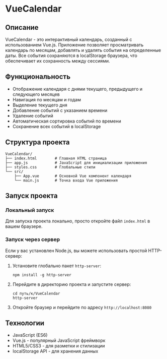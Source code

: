 # VueCalendar

## Описание
VueCalendar - это интерактивный календарь, созданный с использованием Vue.js. Приложение позволяет просматривать календарь по месяцам, добавлять и удалять события на определенные даты. Все события сохраняются в localStorage браузера, что обеспечивает их сохранность между сессиями.

## Функциональность
- Отображение календаря с днями текущего, предыдущего и следующего месяцев
- Навигация по месяцам и годам
- Выделение текущего дня
- Добавление событий с указанием времени
- Удаление событий
- Автоматическая сортировка событий по времени
- Сохранение всех событий в localStorage

## Структура проекта
```
VueCalendar/
├── index.html        # Главная HTML страница
├── app.js            # JavaScript для инициализации приложения
├── styles.css        # Глобальные стили
└── src/
    ├── App.vue       # Основной Vue компонент календаря
    └── main.js       # Точка входа Vue приложения
```

## Запуск проекта

### Локальный запуск
Для запуска проекта локально, просто откройте файл `index.html` в вашем браузере.

### Запуск через сервер
Если у вас установлен Node.js, вы можете использовать простой HTTP-сервер:

1. Установите глобально пакет `http-server`:
   ```
   npm install -g http-server
   ```

2. Перейдите в директорию проекта и запустите сервер:
   ```
   cd путь/к/VueCalendar
   http-server
   ```

3. Откройте браузер и перейдите по адресу `http://localhost:8080`

## Технологии
- JavaScript (ES6)
- Vue.js -  популярный JavaScript фреймворк
- HTML5/CSS3 - для разметки и стилизации
- localStorage API - для хранения данных
